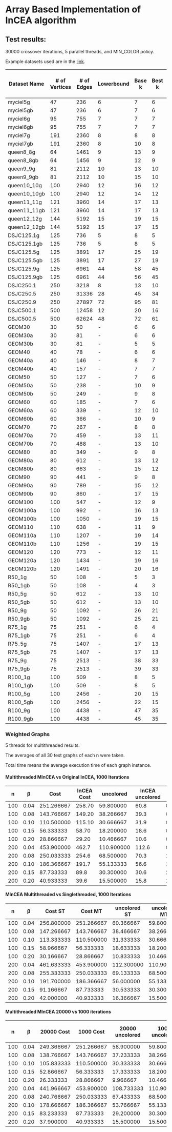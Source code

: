 # Array Based Implementation of InCEA algorithm
## Test results:
30000 crossover iterations, 5 parallel threads, and MIN_COLOR policy.

Example datasets used are in the [link](https://cedric.cnam.fr/~porumbed/graphs/).

| Dataset Name | # of Vertices |  # of Edges   | Lowerbound | Base k | Best k | Avg k | Best k Time | Avg k Time  | InCEA best k | InCEA Best k Time | vs InCEA |
| ------------ | ------------- | ------------- | ---------- | ------ | ------ | ----- | ----------- | ----------- | ------------ | ----------------- | -------- |
| myciel5g     | 47            | 236           | 6          | 7      | 6      | 6     | 0.000062    | 0.000528    | 6            | 4                 | 0 |
| myciel5gb    | 47            | 236           | 6          | 7      | 6      | 6     | 0.000089    | 0.000146    | 6            | 4                 | 0 |
| myciel6g     | 95            | 755           | 7          | 7      | 7      | 7     | 0.000254    | 0.000319    | 7            | 18                | 0 |
| myciel6gb    | 95            | 755           | 7          | 7      | 7      | 7     | 0.000232    | 0.000277    | 7            | 18                | 0 |
| myciel7g     | 191           | 2360          | 8          | 8      | 8      | 8     | 0.000476    | 0.003632    | 8            | 92                | 0 |
| myciel7gb    | 191           | 2360          | 8          | 10     | 8      | 8     | 0.003619    | 0.023341    | 8            | 92                | 0 |
| queen8_8g    | 64            | 1461          | 9          | 13     | 9      | 9     | 0.055258    | 5.592864    | 9            | 19                | 0 |
| queen8_8gb   | 64            | 1456          | 9          | 12     | 9      | 9     | 2.820564    | 5.607319    | 9            | 19                | 0 |
| queen9_9g    | 81            | 2112          | 10         | 13     | 10     | 10.7  | 32.646061   | 13.495653   | 11           | 38                | -1 |
| queen9_9gb   | 81            | 2112          | 10         | 15     | 10     | 10.8  | 11.106147   | 5.296667    | 11           | 37                | -1 |
| queen10_10g  | 100           | 2940          | 12         | 16     | 12     | 12    | 0.000000    | 15.478888   | 13           | 76                | -1 |
| queen10_10gb | 100           | 2940          | 12         | 14     | 12     | 12    | 1.154661    | 15.520175   | 13           | 74                | -1 |
| queen11_11g  | 121           | 3960          | 14         | 17     | 13     | 13.9  | 91.041512   | 10.044686   | 14           | 124               | 0 |
| queen11_11gb | 121           | 3960          | 14         | 17     | 13     | 13.9  | 180.927399  | 18.994083   | 14           | 127               | -1 |
| queen12_12g  | 144           | 5192          | 15         | 19     | 15     | 15    | 0.191337    | 5.875338    | 15           | 201               | 0 |
| queen12_12gb | 144           | 5192          | 15         | 17     | 15     | 15    | 0.081701    | 5.388560    | 15           | 201               | 0 |
| DSJC125.1g   | 125           | 736           | 5          | 8      | 5      | 5.4   | 3.876318    | 11.502626   | 6            | 27                | 0 |
| DSJC125.1gb  | 125           | 736           | 5          | 8      | 5      | 5.4   | 7.778089    | 10.401747   | 6            | 28                | -1 |
| DSJC125.5g   | 125           | 3891          | 17         | 25     | 19     | 19.6  | 20.044958   | 46.968071   | 20           | 277               | -1 |
| DSJC125.5gb  | 125           | 3891          | 17         | 27     | 19     | 19.6  | 40.491947   | 42.687782   | 20           | 280               | -1 |
| DSJC125.9g   | 125           | 6961          | 44         | 58     | 45     | 46.1  | 340.730530  | 260.545959  | 46           | 1315              | 0 |
| DSJC125.9gb  | 125           | 6961          | 44         | 56     | 45     | 46    | 319.085968  | 234.055496  | 45           | 1233              | +1 |
| DSJC250.1    | 250           | 3218          | 8          | 13     | 10     | 10    | 0.177406    | 0.757081    | -            | -                 | - |
| DSJC250.5    | 250           | 31336         | 28         | 45     | 34     | 34.9  | 1714.946289 | 521.437866  | -            | -                 | - |
| DSJC250.9    | 250           | 27897         | 72         | 95     | 81     | 81.7  | 6231.286621 | 4073.640625 | -            | -                 | - |
| DSJC500.1    | 500           | 12458         | 12         | 20     | 16     | 16    | 67.633827   | 189.071716  | -            | -                 | - |
| DSJC500.5    | 500           | 62624         | 48         | 72     | 61     | 61.3  | 5548.678223 | 12940.805664| -            | -                 | - |
| GEOM30       | 30            | 50            | -          | 6      | 6      | 6     | 0.000025    | 0.000065    | 6            | 1                 | 0 |
| GEOM30a      | 30            | 81            | -          | 6      | 6      | 6     | 0.000023    | 0.000065    | 6            | 1                 | 0 |
| GEOM30b      | 30            | 81            | -          | 5      | 5      | 5     | 0.000031    | 0.000100    | 5            | 1                 | 0 |
| GEOM40       | 40            | 78            | -          | 6      | 6      | 6     | 0.000014    | 0.000059    | 6            | 2                 | 0 |
| GEOM40a      | 40            | 146           | -          | 8      | 7      | 7     | 0.000021    | 0.000116    | 7            | 4                 | 0 |
| GEOM40b      | 40            | 157           | -          | 7      | 7      | 7     | 0.000102    | 0.000178    | 7            | 4                 | 0 |
| GEOM50       | 50            | 127           | -          | 7      | 6      | 6     | 0.000101    | 0.000152    | 6            | 4                 | 0 |
| GEOM50a      | 50            | 238           | -          | 10     | 9      | 9     | 0.000101    | 0.000275    | 9            | 9                 | 0 |
| GEOM50b      | 50            | 249           | -          | 9      | 8      | 8     | 0.000050    | 0.000193    | 8            | 8                 | 0 |
| GEOM60       | 60            | 185           | -          | 7      | 6      | 6     | 0.000047    | 0.000239    | 6            | 6                 | 0 |
| GEOM60a      | 60            | 339           | -          | 12     | 10     | 10    | 0.000285    | 0.000368    | 10           | 16                | 0 |
| GEOM60b      | 60            | 366           | -          | 10     | 9      | 9     | 0.000100    | 0.000281    | 9            | 14                | 0 |
| GEOM70       | 70            | 267           | -          | 8      | 8      | 8     | 0.000000    | 0.000294    | 8            | 13                | 0 |
| GEOM70a      | 70            | 459           | -          | 13     | 11     | 11    | 0.000216    | 0.000484    | 11           | 26                | 0 |
| GEOM70b      | 70            | 488           | -          | 13     | 10     | 10    | 0.000297    | 0.001209    | 10           | 23                | 0 |
| GEOM80       | 80            | 349           | -          | 9      | 8      | 8     | 0.000281    | 0.000798    | 8            | 19                | 0 |
| GEOM80a      | 80            | 612           | -          | 13     | 12     | 12    | 0.000416    | 0.000800    | 12           | 41                | 0 |
| GEOM80b      | 80            | 663           | -          | 15     | 12     | 12    | 0.000677    | 0.005304    | 12           | 38                | 0 |
| GEOM90       | 90            | 441           | -          | 9      | 8      | 8     | 0.000435    | 0.001062    | 8            | 22                | 0 |
| GEOM90a      | 90            | 789           | -          | 15     | 12     | 12    | 0.000792    | 0.018540    | 13           | 61                | -1 |
| GEOM90b      | 90            | 860           | -          | 17     | 15     | 15    | 0.000476    | 0.001517    | 15           | 74                | 0 |
| GEOM100      | 100           | 547           | -          | 12     | 9      | 9     | 0.000367    | 0.001618    | 9            | 34                | 0 |
| GEOM100a     | 100           | 992           | -          | 16     | 13     | 13    | 0.001409    | 0.041741    | 14           | 86                | -1 |
| GEOM100b     | 100           | 1050          | -          | 19     | 15     | 15    | 0.000872    | 0.004094    | 15           | 96                | 0 |
| GEOM110      | 110           | 638           | -          | 11     | 9      | 9     | 0.000785    | 0.001524    | 9            | 42                | 0 |
| GEOM110a     | 110           | 1207          | -          | 19     | 14     | 14    | 0.001988    | 0.019229    | 15           | 118               | -1 |
| GEOM110b     | 110           | 1256          | -          | 19     | 15     | 15    | 0.002524    | 0.241668    | 16           | 128               | -1 |
| GEOM120      | 120           | 773           | -          | 12     | 11     | 11    | 0.000000    | 0.001128    | 11           | 70                | 0 |
| GEOM120a     | 120           | 1434          | -          | 19     | 16     | 16    | 0.001232    | 0.005775    | 17           | 174               | -1 |
| GEOM120b     | 120           | 1491          | -          | 20     | 16     | 16    | 0.000443    | 0.739759    | 17           | 171               | -1 |
| R50_1g       | 50            | 108           | -          | 5      | 3      | 3     | 0.001061    | 0.006890    | 3            | 1                 | 0 |
| R50_1gb      | 50            | 108           | -          | 4      | 3      | 3     | 0.001199    | 0.005096    | 3            | 1                 | 0 |
| R50_5g       | 50            | 612           | -          | 13     | 10     | 10    | 0.001791    | 0.042529    | 10           | 12                | 0 |
| R50_5gb      | 50            | 612           | -          | 13     | 10     | 10    | 0.001119    | 0.024380    | 10           | 13                | 0 |
| R50_9g       | 50            | 1092          | -          | 26     | 21     | 21    | 0.000444    | 0.026735    | 21           | 47                | 0 |
| R50_9gb      | 50            | 1092          | -          | 25     | 21     | 21    | 0.000531    | 0.025498    | 21           | 48                | 0 |
| R75_1g       | 75            | 251           | -          | 6      | 4      | 4     | 0.002028    | 0.021538    | 4            | 5                 | 0 |
| R75_1gb      | 75            | 251           | -          | 6      | 4      | 4     | 0.009036    | 0.030366    | 4            | 5                 | 0 |
| R75_5g       | 75            | 1407          | -          | 17     | 13     | 13    | 0.000611    | 4.888232    | 13           | 49                | 0 |
| R75_5gb      | 75            | 1407          | -          | 17     | 13     | 13    | 0.006355    | 4.053767    | 13           | 48                | 0 |
| R75_9g       | 75            | 2513          | -          | 38     | 33     | 33    | 0.011568    | 0.347501    | 33           | 453               | 0 |
| R75_9gb      | 75            | 2513          | -          | 39     | 33     | 33    | 0.002232    | 2.371399    | 33           | 453               | 0 |
| R100_1g      | 100           | 509           | -          | 8      | 5      | 5     | 0.106437    | 0.255663    | 5            | 15                | 0 |
| R100_1gb     | 100           | 509           | -          | 8      | 5      | 5     | 0.018631    | 0.185744    | 5            | 14                | 0 |
| R100_5g      | 100           | 2456          | -          | 20     | 15     | 15.2  | 17.501616   | 46.432976   | 15           | 109               | 0 |
| R100_5gb     | 100           | 2456          | -          | 22     | 15     | 15.5  | 16.628952   | 41.010445   | 15           | 105               | +1 |
| R100_9g      | 100           | 4438          | -          | 47     | 35     | 36.3  | 104.280159  | 118.572327  | 36           | 510               | -1 |
| R100_9gb     | 100           | 4438          | -          | 45     | 35     | 36.5  | 154.404770  | 35.409256   | 36           | 527               | 0 |

### Weighted Graphs
5 threads for multithreaded results. 

The averages of all 30 test graphs of each n were taken.

Total time means the average execution time of each graph instance.

#### Multithreaded MInCEA vs Original InCEA, 1000 Iterations
|  n  |  β   |    Cost    | InCEA Cost |  uncolored  | InCEA uncolored | Best k time | InCEA time | Total time |
| --- | ---- | ---------- | ---------- | ----------- | --------------- | ----------- | ---------- | ---------- |
| 100 | 0.04 | 251.266667 | 258.70     | 59.800000   | 60.8            | 0.098002    | 1          | 0.255193   |
| 100 | 0.08 | 143.766667 | 149.20     | 38.266667   | 39.3            | 0.221511    | 2          | 0.380246   |
| 100 | 0.10 | 110.500000 | 115.10     | 30.666667   | 31.9            | 0.194496    | 2          | 0.412858   |
| 100 | 0.15 | 56.333333  | 58.70      | 18.200000   | 18.6            | 0.210364    | 4          | 0.466465   |
| 100 | 0.20 | 28.866667  | 29.20      | 10.466667   | 10.6            | 0.198126    | 6          | 0.480488   |
| 200 | 0.04 | 453.900000 | 462.7      | 110.900000  | 112.6           | 0.933902    | 1          | 1.854018   |
| 200 | 0.08 | 250.033333 | 254.6      | 68.500000   | 70.3            | 1.646150    | 2          | 2.902947   |
| 200 | 0.10 | 186.366667 | 191.7      | 55.133333   | 56.6            | 1.918188    | 2          | 3.309775   |
| 200 | 0.15 | 87.733333  | 89.8       | 30.300000   | 30.6            | 2.609346    | 4          | 4.961122   |
| 200 | 0.20 | 40.933333  | 39.6       | 15.500000   | 15.8            | 1.697376    | 6          | 5.144518   |

#### MInCEA Multithreaded vs Singlethreaded, 1000 Iterations
|  n  |  β   |  Cost ST   |  Cost MT   | uncolored ST | uncolored MT | Best k time ST | Best k time MT | Total Time ST | Total Time MT |
| --- | ---- | ---------- | ---------- | ------------ | ------------ | -------------- | -------------- | ------------- | ------------- |
| 100 | 0.04 | 256.800000 | 251.266667 | 60.366667    | 59.800000    | 0.128384       | 0.098002       | 0.254395      | 0.255193      |
| 100 | 0.08 | 147.266667 | 143.766667 | 38.466667    | 38.266667    | 0.182724       | 0.221511       | 0.386973      | 0.380246      |
| 100 | 0.10 | 113.333333 | 110.500000 | 31.333333    | 30.666667    | 0.231503       | 0.194496       | 0.418034      | 0.412858      |
| 100 | 0.15 | 58.966667  | 56.333333  | 18.633333    | 18.200000    | 0.260108       | 0.210364       | 0.474600      | 0.466465      |
| 100 | 0.20 | 30.166667  | 28.866667  | 10.833333    | 10.466667    | 0.193157       | 0.198126       | 0.489158      | 0.480488      |
| 200 | 0.04 | 461.633333 | 453.900000 | 112.300000   | 110.900000   | 1.258713       | 0.933902       | 1.864994      | 1.854018      |
| 200 | 0.08 | 255.333333 | 250.033333 | 69.133333    | 68.500000    | 1.448041       | 1.646150       | 2.925667      | 2.902947      |
| 200 | 0.10 | 191.700000 | 186.366667 | 56.000000    | 55.133333    | 1.601393       | 1.918188       | 3.312809      | 3.309775      |
| 200 | 0.15 | 91.166667  | 87.733333  | 30.533333    | 30.300000    | 2.646325       | 2.609346       | 4.842910      | 4.961122      |
| 200 | 0.20 | 42.000000  | 40.933333  | 16.366667    | 15.500000    | 1.544194       | 1.697376       | 4.028927      | 5.144518      |

#### Multithreaded MInCEA 20000 vs 1000 iterations
|  n  |  β   | 20000 Cost | 1000 Cost  | 20000 uncolored | 1000 uncolored | 20000 Best k time | 1000 Best k time | 20000 Total time | 1000 Total time |
| --- | ---- | ---------- | ---------- | --------------- | -------------- | ----------------- | ---------------- | ---------------- | --------------- |
| 100 | 0.04 | 249.366667 | 251.266667 | 58.900000       | 59.800000      | 1.285055          | 0.098002         | 6.687058         | 0.255193        |
| 100 | 0.08 | 138.766667 | 143.766667 | 37.233333       | 38.266667      | 4.057311          | 0.221511         | 8.174711         | 0.380246        |
| 100 | 0.10 | 105.833333 | 110.500000 | 30.333333       | 30.666667      | 3.500816          | 0.194496         | 8.060203         | 0.412858        |
| 100 | 0.15 | 52.866667  | 56.333333  | 17.333333       | 18.200000      | 3.883169          | 0.210364         | 9.040196         | 0.466465        |
| 100 | 0.20 | 26.333333  | 28.866667  | 9.966667        | 10.466667      | 4.304231          | 0.198126         | 9.494199         | 0.480488        |
| 200 | 0.04 | 441.966667 | 453.900000 | 108.733333      | 110.900000     | 17.508266         | 0.933902         | 37.281368        | 1.854018        |
| 200 | 0.08 | 240.766667 | 250.033333 | 67.433333       | 68.500000      | 36.695626         | 1.646150         | 60.053064        | 2.902947        |
| 200 | 0.10 | 178.666667 | 186.366667 | 53.766667       | 55.133333      | 32.187345         | 1.918188         | 66.704838        | 3.309775        |
| 200 | 0.15 | 83.233333  | 87.733333  | 29.200000       | 30.300000      | 43.139042         | 2.609346         | 83.860970        | 4.961122        |
| 200 | 0.20 | 37.900000  | 40.933333  | 15.500000       | 15.500000      | 39.258976         | 1.697376         | 92.681429        | 5.144518        |
